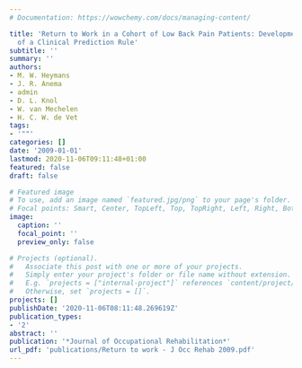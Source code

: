 ```yaml
---
# Documentation: https://wowchemy.com/docs/managing-content/

title: 'Return to Work in a Cohort of Low Back Pain Patients: Development and Validation
  of a Clinical Prediction Rule'
subtitle: ''
summary: ''
authors:
- M. W. Heymans
- J. R. Anema
- admin
- D. L. Knol
- W. van Mechelen
- H. C. W. de Vet
tags:
- '""'
categories: []
date: '2009-01-01'
lastmod: 2020-11-06T09:11:48+01:00
featured: false
draft: false

# Featured image
# To use, add an image named `featured.jpg/png` to your page's folder.
# Focal points: Smart, Center, TopLeft, Top, TopRight, Left, Right, BottomLeft, Bottom, BottomRight.
image:
  caption: ''
  focal_point: ''
  preview_only: false

# Projects (optional).
#   Associate this post with one or more of your projects.
#   Simply enter your project's folder or file name without extension.
#   E.g. `projects = ["internal-project"]` references `content/project/deep-learning/index.md`.
#   Otherwise, set `projects = []`.
projects: []
publishDate: '2020-11-06T08:11:48.269619Z'
publication_types:
- '2'
abstract: ''
publication: '*Journal of Occupational Rehabilitation*'
url_pdf: 'publications/Return to work - J Occ Rehab 2009.pdf'
---
```

